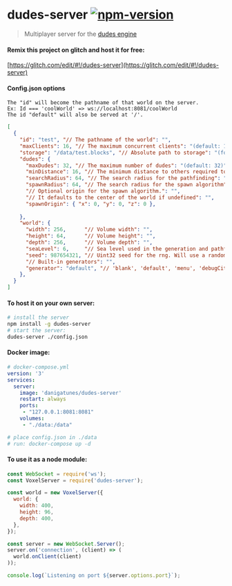 dudes-server
[![npm-version](https://img.shields.io/npm/v/dudes-server.svg)](https://www.npmjs.com/package/dudes-server)
==

> Multiplayer server for the [dudes engine](https://github.com/danielesteban/dudes#readme)

#### Remix this project on glitch and host it for free:

[https://glitch.com/edit/#!/dudes-server](https://glitch.com/edit/#!/dudes-server)

#### Config.json options

```
The "id" will become the pathname of that world on the server.
Ex: Id === 'coolWorld' => ws://localhost:8081/coolWorld
The id "default" will also be served at '/'.
```

```json
[
  {
    "id": "test", "// The pathname of the world": "",
    "maxClients": 16, "// The maximum concurrent clients": "(default: 16)",
    "storage": "/data/test.blocks", "// Absolute path to storage": "(for persistence)",
    "dudes": {
      "maxDudes": 32, "// The maximum number of dudes": "(default: 32)",
      "minDistance": 16, "// The minimum distance to others required to spawn": "(default: 16)",
      "searchRadius": 64, "// The search radius for the pathfinding": "(default: 64)",
      "spawnRadius": 64, "// The search radius for the spawn algorithm": "(default: 64)",
      "// Optional origin for the spawn algorithm.": "",
      "// It defaults to the center of the world if undefined": "",
      "spawnOrigin": { "x": 0, "y": 0, "z": 0 },
      
    },
    "world": {
      "width": 256,      "// Volume width": "",
      "height": 64,      "// Volume height": "",
      "depth": 256,      "// Volume depth": "",
      "seaLevel": 6,     "// Sea level used in the generation and pathfinding": "",
      "seed": 987654321, "// Uint32 seed for the rng. Will use a random one if undefined": "",
      "// Built-in generators": "",
      "generator": "default", "// 'blank', 'default', 'menu', 'debugCity', 'partyBuildings', 'pit'": "",
    },
  }
]
```

#### To host it on your own server:

```bash
# install the server
npm install -g dudes-server
# start the server:
dudes-server ./config.json
```

#### Docker image:

```yaml
# docker-compose.yml
version: '3'
services:
  server:
    image: 'danigatunes/dudes-server'
    restart: always
    ports:
     - "127.0.0.1:8081:8081"
    volumes:
     - "./data:/data"

# place config.json in ./data
# run: docker-compose up -d
```

#### To use it as a node module:

```js
const WebSocket = require('ws');
const VoxelServer = require('dudes-server');

const world = new VoxelServer({
  world: {
    width: 400,
    height: 96,
    depth: 400,
  },
});

const server = new WebSocket.Server();
server.on('connection', (client) => (
  world.onClient(client)
));

console.log(`Listening on port ${server.options.port}`);
```
